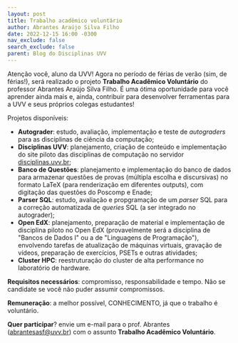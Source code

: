 ```yaml
---
layout: post
title: Trabalho acadêmico voluntário
author: Abrantes Araújo Silva Filho
date: 2022-12-15 16:00 -0300
nav_exclude: false
search_exclude: false
parent: Blog do Disciplinas UVV
---
```


Atenção você, aluno da UVV! Agora no período de férias de verão (sim, de
férias!), será realizado o projeto **Trabalho Acadêmico Voluntário** do
professor Abrantes Araújo Silva Filho. É uma ótima oportunidade para você
aprender ainda mais e, ainda, contribuir para desenvolver ferramentas
para a UVV e seus próprios colegas estudantes!

Projetos disponíveis:

- **Autograder**: estudo, avaliação, implementação e teste de *autograders*
  para as disciplinas de ciência da computação;
- **Disciplinas UVV**: planejamento, criação de conteúdo e implementação do
  site piloto das disciplinas de computação no servidor
  [disciplinas.uvv.br](https://disciplinas.uvv.br);
- **Banco de Questões**: planejamento e implementação do banco de dados para
  armazenar questões de provas (múltipla escolha e discursivas) no formato
  LaTeX (para renderização em diferentes outputs), com digitação das questões
  do Poscomp e Enade;
- **Parser SQL**: estudo, avaliação e propgramação de um *parser* SQL para a
  correção automatizada de *queries* SQL (a ser integrado no autograder);
- **Open EdX**: planejamento, preparação de material e implementação de
  disciplina piloto no Open EdX (provavelmente será a disciplina de "Bancos
  de Dados I" ou a de "Linguagens de Programação"), envolvendo tarefas de
  atualização de máquinas virtuais, gravação de vídeos, preparação de
  exercícios, PSETs e outras atividades;
- **Cluster HPC**: reestruturação do cluster de alta performance no
  laboratório de hardware.

**Requisitos necessários**: compromisso, responsabilidade e tempo. Não
se candidate se você não puder assumir compromissos.

**Remuneração**: a melhor possível, CONHECIMENTO, já que o trabalho é
voluntário.

**Quer participar**? envie um e-mail para o prof. Abrantes
([abrantesasf@uvv.br](mailto:abrantesasf@uvv.br)) com o assunto
**Trabalho Acadêmico Voluntário**.
